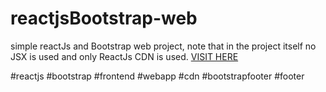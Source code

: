 # reactjsBootstrap-web
simple reactJs and Bootstrap web project, note that in the project itself no JSX is used and only ReactJs CDN is used.
<a href="https://nodir-any.github.io/reactjsBootstrap-web/">VISIT HERE</a>

#reactjs #bootstrap #frontend #webapp #cdn #bootstrapfooter #footer

